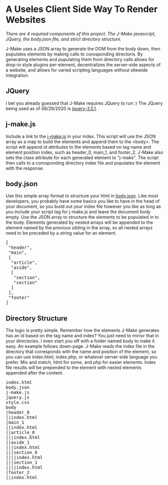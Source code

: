 # A Useles Client Side Way To Render Websites

*There are 4 required components of this project. The J-Make javascript, JQuery, the body.json file, and strict directory structure.*

J-Make uses a JSON array to generate the DOM from the body down, then populates elements by making calls to corosponding directoris. By generating elements and pupulating them from directory calls allows for drop-in style plugins per-element, decentralizes the server-side aspects of a website, and allows for varied scripting languages without sitewide integration.

## JQuery

I bet you already guessed that J-Make requires JQuery to run :) The JQuery being used as of 08/29/2020 is [jquery-3.5.1](https://code.jquery.com/jquery-3.5.1.min.js).

## j-make.js

Include a link to the [j-make.js](https://github.com/richardkentgates/j-make/blob/master/j-make.js) in your index. This script will use the JSON array as a map to build the elements and append them to the &lt;body&gt;.
The script will append id attributes to the elements based on tag name and element position index, such as header_0, main_1, and footer_2. J-Make also sets the class attribute for each generated element to "j-make". The script then calls to a corosponding directory index file and populates the element with the response.

## body.json

Use this simple array format to structure your html in [body.json](https://github.com/richardkentgates/j-make/blob/master/body.json). Like most developers, you probably have some basics you like to have in the head of your document, so you build out your index file however you like as long as you include your script tag for j-make.js and leave the document body empty. Use the JSON array to structure the elements to be populated in to the body. Elements generated by nested arrays will be appended to the element named by the previous sibling in the array, so all nested arrays need to be preceded by a string value for an element.

<pre>
[
 "header",
 "main",
 [
  "article",
  "aside",
  [
   "section",
   "section"
  ]
 ],
 "footer"
]
</pre>

## Directory Structure

The logic is pretty simple. Remember how the elements J-Make generates has an id based on the tag name and index? You just need to mirror that in your directories. I even start you off with a folder named body to make it easy. An example follows down-page. J-Make reads the index file in the directory that corresponds with the name and position of the element, so you can use index.html, index.php, or whatever server-side language you prefer. Mix and match, html for some, and php for easier elements. Index file results will be prepended to the element with nested elements appended after the content.

<pre>
index.html
body.json
j-make.js
jquery.js
style.css
body
|header_0
||index.html
|main_1
||index.html
||article_0
|||index.html
||aside_1
|||index.html
|||section_0
||||index.html
|||section_1
||||index.html
|footer_2
||index.html
</pre>
